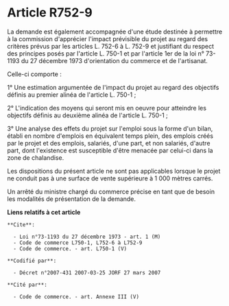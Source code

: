 # Article R752-9

La demande est également accompagnée d'une étude destinée à permettre à la commission d'apprécier l'impact prévisible du
projet au regard des critères prévus par les articles L. 752-6 à L. 752-9 et justifiant du respect des principes posés par
l'article L. 750-1 et par l'article 1er de la loi n° 73-1193 du 27 décembre 1973 d'orientation du commerce et de l'artisanat.

Celle-ci comporte :

1° Une estimation argumentée de l'impact du projet au regard des objectifs définis au premier alinéa de l'article L. 750-1 ;

2° L'indication des moyens qui seront mis en oeuvre pour atteindre les objectifs définis au deuxième alinéa de l'article L.
750-1 ;

3° Une analyse des effets du projet sur l'emploi sous la forme d'un bilan, établi en nombre d'emplois en équivalent temps
plein, des emplois créés par le projet et des emplois, salariés, d'une part, et non salariés, d'autre part, dont l'existence
est susceptible d'être menacée par celui-ci dans la zone de chalandise.

Les dispositions du présent article ne sont pas applicables lorsque le projet ne conduit pas à une surface de vente
supérieure à 1 000 mètres carrés.

Un arrêté du ministre chargé du commerce précise en tant que de besoin les modalités de présentation de la demande.

**Liens relatifs à cet article**

	**Cite**:

	  - Loi n°73-1193 du 27 décembre 1973 - art. 1 (M)
	  - Code de commerce L750-1, L752-6 à L752-9
	  - Code de commerce. - art. L750-1 (V)

	**Codifié par**:

	  - Décret n°2007-431 2007-03-25 JORF 27 mars 2007

	**Cité par**:

	  - Code de commerce. - art. Annexe III (V)

